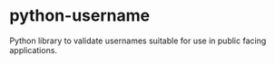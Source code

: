 # python-username
Python library to validate usernames suitable for use in public facing applications.
